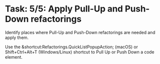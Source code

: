 # Task: 5/5: Apply Pull-Up and Push-Down refactorings

Identify places where Pull-Up and Push-Down refactorings are needed and apply them.

<div class="hint">
  Use the &shortcut:Refactorings.QuickListPopupAction; (macOS) or Shift+Ctrl+Alt+T (Windows/Linux) shortcut to Pull Up or Push Down a code element.
</div>

